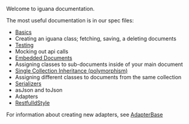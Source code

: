 Welcome to iguana documentation.

The most useful documentation is in our spec files:

 * [Basics](spec/basics_spec.html)
  * Creating an iguana class; fetching, saving, a deleting documents
 * [Testing](spec/mocks_spec.html)
  * Mocking out api calls
 * [Embedded Documents](spec/embeds_spec.html)
  * Assigning classes to sub-documents inside of your main document
 * [Single Collection Inheritance (polymorphism)](spec/single_collection_inheritance_spec.html)
  * Assigning different classes to documents from the same collection
 * [Serializers](spec/serializers_spec.html)
  * asJson and toJson
 * Adapters
  * [RestfulIdStyle](spec/adapters/restful_id_style_spec.html)

For information about creating new adapters, see [AdapterBase](scripts/adapters/adapter_base.html)

